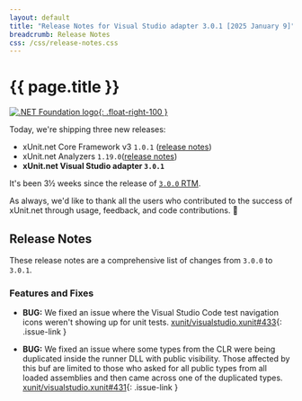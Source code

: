 ```yaml
---
layout: default
title: "Release Notes for Visual Studio adapter 3.0.1 [2025 January 9]"
breadcrumb: Release Notes
css: /css/release-notes.css
---
```


# {{ page.title }}

[![.NET Foundation logo](https://raw.githubusercontent.com/xunit/media/main/dotnet-foundation.svg){: .float-right-100 }](https://dotnetfoundation.org/projects/project-detail/xunit)

Today, we're shipping three new releases:

* xUnit.net Core Framework v3 `1.0.1` ([release notes](/releases/v3/1.0.1))
* xUnit.net Analyzers `1.19.0`([release notes](/releases/analyzers/1.19.0))
* **xUnit.net Visual Studio adapter `3.0.1`**

It's been 3½ weeks since the release of [`3.0.0` RTM](3.0.0).

As always, we'd like to thank all the users who contributed to the success of xUnit.net through usage, feedback, and code contributions. 🎉

## Release Notes

These release notes are a comprehensive list of changes from `3.0.0` to `3.0.1`.

### Features and Fixes

* **BUG:** We fixed an issue where the Visual Studio Code test navigation icons weren't showing up for unit tests. [xunit/visualstudio.xunit#433](https://github.com/xunit/visualstudio.xunit/issues/433){: .issue-link }

* **BUG:** We fixed an issue where some types from the CLR were being duplicated inside the runner DLL with public visibility. Those affected by this buf are limited to those who asked for all public types from all loaded assemblies and then came across one of the duplicated types. [xunit/visualstudio.xunit#431](https://github.com/xunit/visualstudio.xunit/issues/431){: .issue-link }
